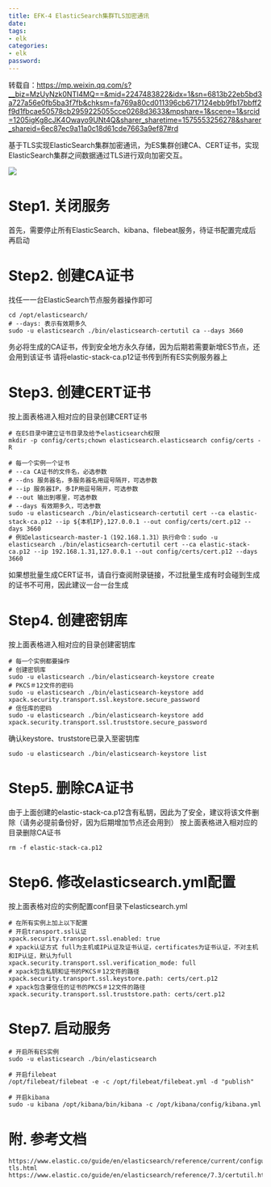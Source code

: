 ```yaml
---
title: EFK-4 ElasticSearch集群TLS加密通讯 
date: 
tags: 
- elk
categories: 
- elk
password: 
---
```

转载自：https://mp.weixin.qq.com/s?__biz=MzUyNzk0NTI4MQ==&mid=2247483822&idx=1&sn=6813b22eb5bd3a727a56e0fb5ba3f7fb&chksm=fa769a80cd011396cb6717124ebb9fb17bbff2f9d1fbcae50578cb2959225055cce0268d3633&mpshare=1&scene=1&srcid=1205igKg8cJK4Owayo9UNt4Q&sharer_sharetime=1575553256278&sharer_shareid=6ec87ec9a11a0c18d61cde7663a9ef87#rd

基于TLS实现ElasticSearch集群加密通讯，为ES集群创建CA、CERT证书，实现ElasticSearch集群之间数据通过TLS进行双向加密交互。

<escape><!-- more --></escape>

![](https://img2020.cnblogs.com/blog/794174/202004/794174-20200414161022928-64112080.png)

# Step1. 关闭服务
首先，需要停止所有ElasticSearch、kibana、filebeat服务，待证书配置完成后再启动

# Step2. 创建CA证书
找任一一台ElasticSearch节点服务器操作即可
```
cd /opt/elasticsearch/
# --days: 表示有效期多久
sudo -u elasticsearch ./bin/elasticsearch-certutil ca --days 3660

```
务必将生成的CA证书，传到安全地方永久存储，因为后期若需要新增ES节点，还会用到该证书
请将elastic-stack-ca.p12证书传到所有ES实例服务器上

# Step3. 创建CERT证书
按上面表格进入相对应的目录创建CERT证书
```
# 在ES目录中建立证书目录及给予elasticsearch权限
mkdir -p config/certs;chown elasticsearch.elasticsearch config/certs -R

# 每一个实例一个证书
# --ca CA证书的文件名，必选参数
# --dns 服务器名，多服务器名用逗号隔开，可选参数
# --ip 服务器IP，多IP用逗号隔开，可选参数
# --out 输出到哪里，可选参数
# --days 有效期多久，可选参数
sudo -u elasticsearch ./bin/elasticsearch-certutil cert --ca elastic-stack-ca.p12 --ip ${本机IP},127.0.0.1 --out config/certs/cert.p12 --days 3660
# 例如elasticsearch-master-1（192.168.1.31）执行命令：sudo -u elasticsearch ./bin/elasticsearch-certutil cert --ca elastic-stack-ca.p12 --ip 192.168.1.31,127.0.0.1 --out config/certs/cert.p12 --days 3660
```
如果想批量生成CERT证书，请自行查阅附录链接，不过批量生成有时会碰到生成的证书不可用，因此建议一台一台生成

# Step4. 创建密钥库
按上面表格进入相对应的目录创建密钥库
```
# 每一个实例都要操作
# 创建密钥库
sudo -u elasticsearch ./bin/elasticsearch-keystore create
# PKCS＃12文件的密码
sudo -u elasticsearch ./bin/elasticsearch-keystore add xpack.security.transport.ssl.keystore.secure_password
# 信任库的密码
sudo -u elasticsearch ./bin/elasticsearch-keystore add xpack.security.transport.ssl.truststore.secure_password
```
确认keystore、truststore已录入至密钥库
```
sudo -u elasticsearch ./bin/elasticsearch-keystore list
```

# Step5. 删除CA证书
由于上面创建的elastic-stack-ca.p12含有私钥，因此为了安全，建议将该文件删除（请务必提前备份好，因为后期增加节点还会用到）
按上面表格进入相对应的目录删除CA证书
```
rm -f elastic-stack-ca.p12
```

# Step6. 修改elasticsearch.yml配置
按上面表格对应的实例配置conf目录下elasticsearch.yml
```
# 在所有实例上加上以下配置
# 开启transport.ssl认证
xpack.security.transport.ssl.enabled: true
# xpack认证方式 full为主机或IP认证及证书认证，certificates为证书认证，不对主机和IP认证，默认为full
xpack.security.transport.ssl.verification_mode: full
# xpack包含私钥和证书的PKCS＃12文件的路径
xpack.security.transport.ssl.keystore.path: certs/cert.p12
# xpack包含要信任的证书的PKCS＃12文件的路径
xpack.security.transport.ssl.truststore.path: certs/cert.p12
```

# Step7. 启动服务
```
# 开启所有ES实例
sudo -u elasticsearch ./bin/elasticsearch

# 开启filebeat
/opt/filebeat/filebeat -e -c /opt/filebeat/filebeat.yml -d "publish"

# 开启kibana
sudo -u kibana /opt/kibana/bin/kibana -c /opt/kibana/config/kibana.yml
```

# 附. 参考文档
```
https://www.elastic.co/guide/en/elasticsearch/reference/current/configuring-tls.html
https://www.elastic.co/guide/en/elasticsearch/reference/7.3/certutil.html
```